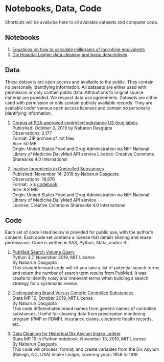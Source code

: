# Notebooks, Data, Code
Shortcuts will be availalbe here to all available datasets and computer code.

## Notebooks
1. [Equations on how to calculate milligrams of morphine equivalents](https://opioiddatalab.github.io/MMEequations/MMEequations.html)
1. [Dix Hospital Ledger data cleaning and basic descriptives](https://opioiddatalab.github.io/public/DixAsylum/docs/Dix%20Hospital%20Ledger%20-%20data%20cleaning.html)


## Data
These datasets are open access and available to the public. They contain no personally identifying information. All datasets are either used with permission or only contain public data. Attributions to orignal source material are provided. We respect data use agreements. Datasets are either used with permission or only contain publicly available records. They are available under various open access licenses and contain no personally identifying information.

1. [Corpus of FDA-approved controlled substance US drug labels](https://github.com/opioiddatalab/ExcipientHarm/blob/master/inactive%20ingredients/DrugLabelCorpus.md)<br>
Published: October 3, 2019 by Nabarun Dasgupta<br>
Observations: 2,177<br>
Format: ZIP archive of .txt files <br>
Size: 50 MB<br>
Origin: United States Food and Drug Administration via NIH National Library of Medicine DailyMed API service
License: Creative Commons Sharealike 4.0 International<br>

2. [Inactive Ingredients in Controlled Substances](https://github.com/opioiddatalab/ExcipientHarm/blob/master/inactive%20ingredients/allcsingredientswide.xls)<br>
Published: November 14, 2019 by Nabarun Dasgupta<br>
Observations: 18,876<br>
Format: .xls [codebook](https://github.com/opioiddatalab/ExcipientHarm/blob/master/inactive%20ingredients/inactive%20ingredients%20codebook.pdf)<br>
Size: 8.8 MB<br>
Origin: United States Food and Drug Administration via NIH National Library of Medicine DailyMed API service<br>
License: Creative Commons Sharealike 4.0 International<br>


## Code
Each set of code listed below is provided for public use, with the author's consent. Each code set contains a license that details sharing and reuse permissions. Code is written in SAS, Python, Stata, and/or R. 

1. [PubMed Search Volume Query](https://github.com/opioiddatalab/DataCode/blob/master/code/PubMedVolume.md)<br>
Python 3.7, November 2019, MIT License<br>
By Nabarun Dasgupta<br>
This straightforward code will let you take a list of potential search terms and return the number of search term results from PubMed. It was create to identify noisy and irrelevant terms when building a search strategy for a systematic review.

1. [Distinguishing Brand Versus Generic Controlled Substances](https://github.com/opioiddatalab/ExcipientHarm/blob/ecf050dbc548d6dd81b02727ed7c24d257e724de/Data%20cleaning%20brand%20names.do)<br>
Stata MP 16, October 2019, MIT License<br>
By Nabarun Dasgupta<br>
This code differentiates brand names from generic names of controlled substances. Useful for cleaning data from prescription monitoring program (PMP or PDMP), insurance claims, electronic health records, etc.

1. [Data Cleaning for Historical Dix Asylum Intake Ledger](https://github.com/opioiddatalab/DixLedger/blob/master/Dix%20Hospital%20Ledger%20-%20data%20cleaning.ipynb)<br>
Stata MP 16 in iPython notebook, November 13, 2019, MIT License<br>
By Nabarun Dasgupta<br>
This code will process, format, and create variables from the Dix Asylum (Raleigh, NC, USA) Intake Ledger, covering years 1856 to 1919. 


